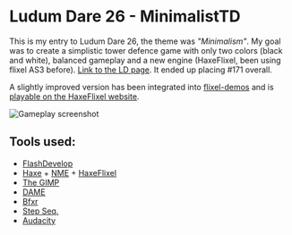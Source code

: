 Ludum Dare 26 - MinimalistTD
===========

This is my entry to Ludum Dare 26, the theme was *"Minimalism"*. My goal was to create a simplistic tower defence game with only two colors (black and white), balanced gameplay and a new engine (HaxeFlixel, been using flixel AS3 before). [Link to the LD page](http://www.ludumdare.com/compo/ludum-dare-26/?action=preview&uid=16160). It ended up placing #171 overall.

A slightly improved version has been integrated into [flixel-demos](https://github.com/HaxeFlixel/flixel-demos) and is [playable on the HaxeFlixel website](http://haxeflixel.com/demos/MinimalistTD/).  

![Gameplay screenshot](http://www.ludumdare.com/compo/wp-content/compo2/thumb/4f6ef9e0a6a9ed767561032075bfd227.jpg)

## Tools used:

* [FlashDevelop](http://flashdevelop.org/)
* [Haxe](http://haxe.org/) + [NME](http://www.openfl.org/) + [HaxeFlixel](http://haxeflixel.com/)
* [The GIMP](http://www.gimp.org/)
* [DAME](http://dambots.com/dame-editor/)
* [Bfxr](http://www.bfxr.net/)
* [Step Seq.](http://www.kongregate.com/games/quickfingerz/step-seq)
* [Audacity](http://audacity.sourceforge.net/)
